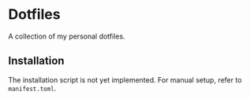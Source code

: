 # Dotfiles

A collection of my personal dotfiles.

## Installation

The installation script is not yet implemented. For manual setup, refer to `manifest.toml`.
